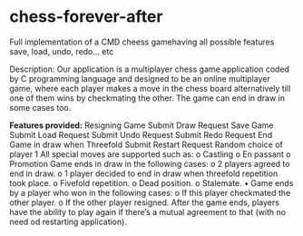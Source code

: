 # chess-forever-after

Full implementation of a CMD cheess gamehaving all possible features save, load, undo, redo… etc

Description:
Our application is a multiplayer chess game application coded by C programming language and designed to be an online multiplayer game, where each player makes a move in the chess board alternatively till one of them wins by checkmating the other. The game can end in draw in some cases too.

**Features provided:**
Resigning Game
Submit Draw Request
Save Game
Submit Load Request
Submit Undo Request
Submit Redo Request
End Game in draw when Threefold
Submit Restart Request
Random choice of player 1
All special moves are supported such as:
o Castling
o En passant
o Promotion
Game ends in draw in the following cases:
o 2 players agreed to end in draw.
o 1 player decided to end in draw when threefold repetition took place.
o Fivefold repetition.
o Dead position.
o Stalemate.
• Game ends by a player who won in the following cases:
o If this player checkmated the other player.
o If the other player resigned.
After the game ends, players have the ability to play again if there’s a mutual agreement to that (with no need od restarting application).


